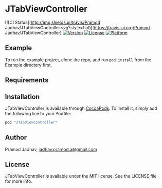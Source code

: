 # JTabViewController

[![CI Status](http://img.shields.io/travis/Pramod Jadhav/JTabViewController.svg?style=flat)](https://travis-ci.org/Pramod Jadhav/JTabViewController)
[![Version](https://img.shields.io/cocoapods/v/JTabViewController.svg?style=flat)](http://cocoapods.org/pods/JTabViewController)
[![License](https://img.shields.io/cocoapods/l/JTabViewController.svg?style=flat)](http://cocoapods.org/pods/JTabViewController)
[![Platform](https://img.shields.io/cocoapods/p/JTabViewController.svg?style=flat)](http://cocoapods.org/pods/JTabViewController)

## Example

To run the example project, clone the repo, and run `pod install` from the Example directory first.

## Requirements

## Installation

JTabViewController is available through [CocoaPods](http://cocoapods.org). To install
it, simply add the following line to your Podfile:

```ruby
pod "JTabViewController"
```

## Author

Pramod Jadhav, jadhav.pramod.a@gmail.com

## License

JTabViewController is available under the MIT license. See the LICENSE file for more info.
